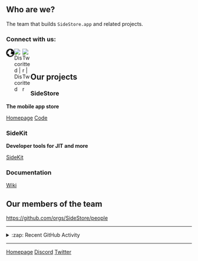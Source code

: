 <!-- 
Docs: How to use GitHub README and actions to auto-generate embedded content.
https://github.com/anuraghazra/github-readme-stats
https://www.youtube.com/watch?v=n6d4KHSKqGk
https://github.com/rahuldkjain/github-profile-readme-generator
 -->

## Who are we?

The team that builds `SideStore.app` and related projects.

### Connect with us:

<!--
[![Website](https://img.shields.io/website?label=sidestore.io&style=for-the-badge&url=https://sidestore.io)](https://sidestore.io)
[![Twitter Follow](https://img.shields.io/twitter/follow/sidestore_io?color=1DA1F2&logo=twitter&style=for-the-badge)](https://twitter.com/intent/follow?original_referer=https%3A%2F%2Fgithub.com%2Fsidestore&screen_name=sidestore)
[![GitHub Followers](https://img.shields.io/github/followers/sidestore?style=for-the-badge)]()
[![GitHub Sponsors](https://img.shields.io/github/sponsors/sidestore?style=for-the-badge
)]() 
-->

[<img align="left" alt="sidestore.io" width="22px" src="https://raw.githubusercontent.com/iconic/open-iconic/master/svg/globe.svg" />][website]
[<img align="left" alt="Discord | Discord" width="22px" src="https://cdn.jsdelivr.net/npm/simple-icons@v3/icons/discord.svg" />][discord]
[<img align="left" alt="Twitter | Twitter" width="22px" src="https://cdn.jsdelivr.net/npm/simple-icons@v3/icons/twitter.svg" />][twitter]

<br />
<br />

## Our projects

### SideStore

__The mobile app store__

[Homepage][website]
[Code][git.sidestore]

### SideKit

__Developer tools for JIT and more__

[SideKit][git.sidekit]

### Documentation

[Wiki][wiki]

## Our members of the team

https://github.com/orgs/SideStore/people

---

<details>
  <summary>:zap: Recent GitHub Activity</summary>

<!--START_SECTION:activity-->
1. 🗣 Commented on [#716](https://github.com/SideStore/SideStore/issues/716) in [SideStore/SideStore](https://github.com/SideStore/SideStore)
2. ❗️ Closed issue [#716](https://github.com/SideStore/SideStore/issues/716) in [SideStore/SideStore](https://github.com/SideStore/SideStore)
3. ❗️ Opened issue [#716](https://github.com/SideStore/SideStore/issues/716) in [SideStore/SideStore](https://github.com/SideStore/SideStore)
4. 🗣 Commented on [#715](https://github.com/SideStore/SideStore/issues/715) in [SideStore/SideStore](https://github.com/SideStore/SideStore)
5. 🗣 Commented on [#711](https://github.com/SideStore/SideStore/issues/711) in [SideStore/SideStore](https://github.com/SideStore/SideStore)
6. ❗️ Opened issue [#715](https://github.com/SideStore/SideStore/issues/715) in [SideStore/SideStore](https://github.com/SideStore/SideStore)
7. 🗣 Commented on [#620](https://github.com/SideStore/SideStore/issues/620) in [SideStore/SideStore](https://github.com/SideStore/SideStore)
8. 🗣 Commented on [#620](https://github.com/SideStore/SideStore/issues/620) in [SideStore/SideStore](https://github.com/SideStore/SideStore)
9. 🗣 Commented on [#620](https://github.com/SideStore/SideStore/issues/620) in [SideStore/SideStore](https://github.com/SideStore/SideStore)
10. ❗️ Opened issue [#714](https://github.com/SideStore/SideStore/issues/714) in [SideStore/SideStore](https://github.com/SideStore/SideStore)
11. 🗣 Commented on [#713](https://github.com/SideStore/SideStore/issues/713) in [SideStore/SideStore](https://github.com/SideStore/SideStore)
12. 🗣 Commented on [#689](https://github.com/SideStore/SideStore/issues/689) in [SideStore/SideStore](https://github.com/SideStore/SideStore)
13. ❗️ Opened issue [#713](https://github.com/SideStore/SideStore/issues/713) in [SideStore/SideStore](https://github.com/SideStore/SideStore)
14. 🗣 Commented on [#696](https://github.com/SideStore/SideStore/issues/696) in [SideStore/SideStore](https://github.com/SideStore/SideStore)
15. ❗️ Opened issue [#712](https://github.com/SideStore/SideStore/issues/712) in [SideStore/SideStore](https://github.com/SideStore/SideStore)
16. 🗣 Commented on [#711](https://github.com/SideStore/SideStore/issues/711) in [SideStore/SideStore](https://github.com/SideStore/SideStore)
17. ❗️ Opened issue [#711](https://github.com/SideStore/SideStore/issues/711) in [SideStore/SideStore](https://github.com/SideStore/SideStore)
18. 🗣 Commented on [#704](https://github.com/SideStore/SideStore/issues/704) in [SideStore/SideStore](https://github.com/SideStore/SideStore)
19. 🗣 Commented on [#709](https://github.com/SideStore/SideStore/issues/709) in [SideStore/SideStore](https://github.com/SideStore/SideStore)
20. ❗️ Closed issue [#709](https://github.com/SideStore/SideStore/issues/709) in [SideStore/SideStore](https://github.com/SideStore/SideStore)
<!--END_SECTION:activity-->

</details>

---

[Homepage][patreon] [Discord][discord] [Twitter][twitter]

<!--
- [Patreon][patreon]
- [OpenCollective][opencollective]
- [YouTube][youtube]
-->

[website]: https://sidestore.io
[wiki]: https://wiki.sidestore.io
[twitter]: https://twitter.com/sidestore_io
[discord]: https://discord.gg/sidestore-949183273383395328
[youtube]: https://youtube.com/TODO
[patreon]: https://www.patreon.com/SideStore
[opencollective]: https://opencollective.com/TODO
[git.sidestore]: https://github.com/SideStore/SideStore/
[git.sidekit]: https://github.com/SideStore/SideKit

